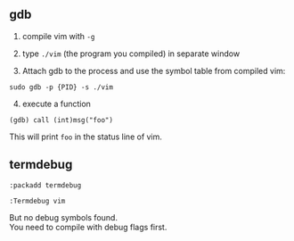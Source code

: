 ## gdb

1. compile vim with `-g`

2. type `./vim` (the program you compiled) in separate window

3. Attach gdb to the process and use the symbol table from compiled vim:
```
sudo gdb -p {PID} -s ./vim
```

4. execute a function
```
(gdb) call (int)msg("foo")
```
This will print `foo` in the status line of vim.

## termdebug

```
:packadd termdebug
```

```
:Termdebug vim
```

But no debug symbols found.\
You need to compile with debug flags first.
